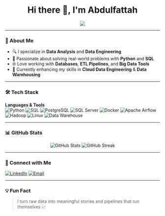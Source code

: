 <h1 align="center">Hi there 👋, I'm Abdulfattah </h1>

<p align="center">
  <img src="https://readme-typing-svg.demolab.com/?lines=Lover%20of%20Data%20&%20Automation;Always%20Learning%20and%20Building...&center=true&width=500&height=30">
</p>

---

### 🧠 About Me

- 🔍 I specialize in **Data Analysis** and **Data Engineering**
- 🐍 Passionate about solving real-world problems with **Python** and **SQL**
- 🌐 Love working with **Databases**, **ETL Pipelines**, and **Big Data Tools**
- 🚀 Currently enhancing my skills in **Cloud Data Engineering** & **Data Warehousing**

---

### 🛠️ Tech Stack

**Languages & Tools**  
![Python](https://img.shields.io/badge/Python-3776AB?style=flat&logo=python&logoColor=white)
![SQL](https://img.shields.io/badge/SQL-025E8C?style=flat&logo=postgresql&logoColor=white)
![PostgreSQL](https://img.shields.io/badge/Postgres-336791?style=flat&logo=postgresql&logoColor=white)
![SQL Server](https://img.shields.io/badge/SQL_Server-CC2927?style=flat&logo=microsoft-sql-server&logoColor=white)
![Docker](https://img.shields.io/badge/Docker-2496ED?style=flat&logo=docker&logoColor=white)
![Apache Airflow](https://img.shields.io/badge/Airflow-017CEE?style=flat&logo=apache-airflow&logoColor=white)
![Hadoop](https://img.shields.io/badge/Hadoop-66CCFF?style=flat&logo=apache-hadoop&logoColor=black)
![Linux](https://img.shields.io/badge/Linux-FCC624?style=flat&logo=linux&logoColor=black)
![Data Warehouse](https://img.shields.io/badge/Data%20Warehouse-217346?style=flat)

---

### 📊 GitHub Stats

<p align="center">
  <img src="https://github-readme-stats.vercel.app/api?(abdulfattah125)=your-github-username&show_icons=true&theme=radical" alt="GitHub Stats" />
  <img src="https://github-readme-streak-stats.herokuapp.com/?user=abdulfattah125&theme=radical" alt="GitHub Streak" />
</p>

---

### 🔗 Connect with Me

[![LinkedIn](https://img.shields.io/badge/LinkedIn-blue?logo=linkedin&style=flat&logoColor=white)]([(https://www.linkedin.com/in/abdulfattah-gamal/)])
[![Email](https://img.shields.io/badge/Gmail-D14836?style=flat&logo=gmail&logoColor=white)](btabdulfattahgamal@gmail.com)

---

### 💡 Fun Fact
> I turn raw data into meaningful stories and pipelines that run themselves 📈
